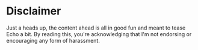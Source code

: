 # Disclaimer
Just a heads up, the content ahead is all in good fun and meant to tease Echo a bit.
By reading this, you're acknowledging that I'm not endorsing or encouraging any form of harassment.